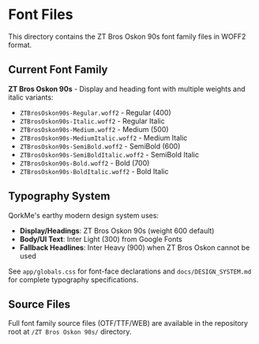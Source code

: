 # Font Files

This directory contains the ZT Bros Oskon 90s font family files in WOFF2 format.

## Current Font Family

**ZT Bros Oskon 90s** - Display and heading font with multiple weights and italic variants:

- `ZTBrosOskon90s-Regular.woff2` - Regular (400)
- `ZTBrosOskon90s-Italic.woff2` - Regular Italic
- `ZTBrosOskon90s-Medium.woff2` - Medium (500)
- `ZTBrosOskon90s-MediumItalic.woff2` - Medium Italic
- `ZTBrosOskon90s-SemiBold.woff2` - SemiBold (600)
- `ZTBrosOskon90s-SemiBoldItalic.woff2` - SemiBold Italic
- `ZTBrosOskon90s-Bold.woff2` - Bold (700)
- `ZTBrosOskon90s-BoldItalic.woff2` - Bold Italic

## Typography System

QorkMe's earthy modern design system uses:

- **Display/Headings**: ZT Bros Oskon 90s (weight 600 default)
- **Body/UI Text**: Inter Light (300) from Google Fonts
- **Fallback Headlines**: Inter Heavy (900) when ZT Bros Oskon cannot be used

See `app/globals.css` for font-face declarations and `docs/DESIGN_SYSTEM.md` for complete typography specifications.

## Source Files

Full font family source files (OTF/TTF/WEB) are available in the repository root at `/ZT Bros Oskon 90s/` directory.
